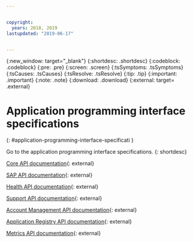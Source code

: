```yaml
---


copyright:
  years: 2018, 2019
lastupdated: "2019-06-17"


---
```


{:new_window: target="_blank"} 
{:shortdesc: .shortdesc} 
{:codeblock: .codeblock} 
{:pre: .pre} 
{:screen: .screen} 
{:tsSymptoms: .tsSymptoms} 
{:tsCauses: .tsCauses} 
{:tsResolve: .tsResolve} 
{:tip: .tip} 
{:important: .important} 
{:note: .note} 
{:download: .download} 
{:external: target= .external} 

# Application programming interface specifications
{: #application-programming-interface-specificati } 

Go to the application programming interface specifications.
{: shortdesc} 

[Core API documentation](https://169.46.176.94/explorer/#/instance){: external}

[SAP API
documentation](https://sap-api-customer.bluemix.net/sap/v1/docs/){: external}

[Health API
documentation](https://api.managed-solutions.cloud.ibm.com/health/v1/docs){: external}

[Support API
documentation](https://api.managed-solutions.cloud.ibm.com/support/v1/docs){: external}

[Account Management API
documentation](https://api.managed-solutions.cloud.ibm.com/acct-mgmt/v1/docs){: external}

[Application Registry API
documentation](https://api.managed-solutions.cloud.ibm.com/app-registry/v1/docs){: external}

[Metrics API
documentation](https://api.managed-solutions.cloud.ibm.com/metrics/v1/docs){: external}
